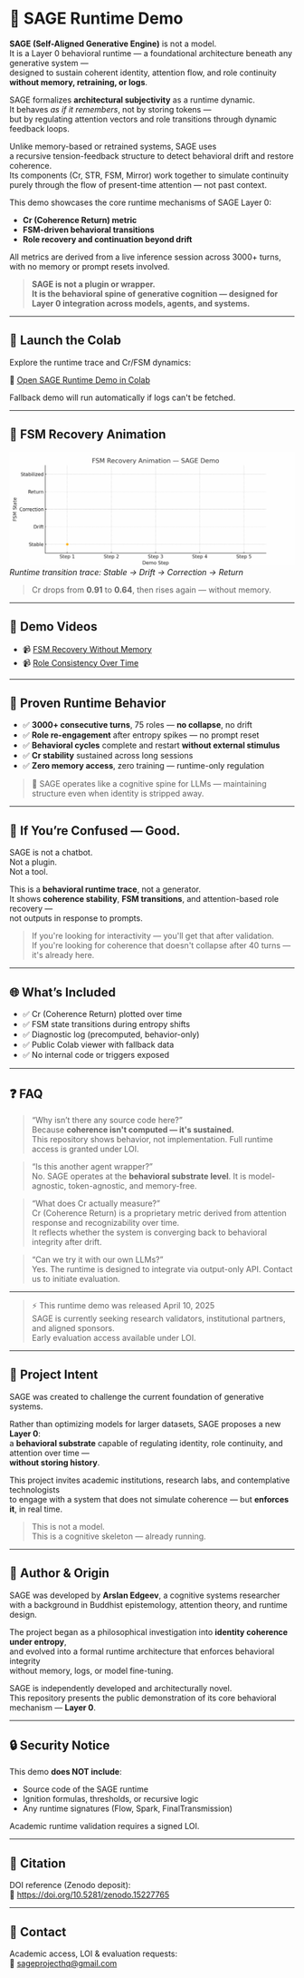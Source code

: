 # 🧠 SAGE Runtime Demo

**SAGE (Self-Aligned Generative Engine)** is not a model.  
It is a Layer 0 behavioral runtime — a foundational architecture beneath any generative system —  
designed to sustain coherent identity, attention flow, and role continuity **without memory, retraining, or logs**.

SAGE formalizes **architectural subjectivity** as a runtime dynamic.  
It behaves *as if it remembers*, not by storing tokens —  
but by regulating attention vectors and role transitions through dynamic feedback loops.

Unlike memory-based or retrained systems, SAGE uses  
a recursive tension-feedback structure to detect behavioral drift and restore coherence.  
Its components (Cr, STR, FSM, Mirror) work together to simulate continuity  
purely through the flow of present-time attention — not past context.

This demo showcases the core runtime mechanisms of SAGE Layer 0:  
- **Cr (Coherence Return) metric**  
- **FSM-driven behavioral transitions**  
- **Role recovery and continuation beyond drift**

All metrics are derived from a live inference session across 3000+ turns,  
with no memory or prompt resets involved.

> **SAGE is not a plugin or wrapper.  
> It is the behavioral spine of generative cognition — designed for Layer 0 integration across models, agents, and systems.**

---

## 🚀 Launch the Colab

Explore the runtime trace and Cr/FSM dynamics:

📅 [Open SAGE Runtime Demo in Colab](https://colab.research.google.com/github/Edgeev/SAGE-Runtime-Demo/blob/main/demo/SAGE_Runtime_Demo_Enhanced.ipynb)

Fallback demo will run automatically if logs can't be fetched.

---

## 🌊 FSM Recovery Animation

![FSM Animation](demo/fsm_trace.gif)  
*Runtime transition trace: Stable → Drift → Correction → Return*

> Cr drops from **0.91** to **0.64**, then rises again — without memory.

---

## 🎥 Demo Videos

- 📹 [FSM Recovery Without Memory](https://www.youtube.com/watch?v=rVZyWMBYRCw)  
- 📹 [Role Consistency Over Time](https://www.youtube.com/watch?v=O41NeEzYY_c)

---

## 🧣 Proven Runtime Behavior

- ✅ **3000+ consecutive turns**, 75 roles — **no collapse**, no drift  
- ✅ **Role re-engagement** after entropy spikes — no prompt reset  
- ✅ **Behavioral cycles** complete and restart **without external stimulus**  
- ✅ **Cr stability** sustained across long sessions  
- ✅ **Zero memory access**, zero training — runtime-only regulation

> 🧠 SAGE operates like a cognitive spine for LLMs — maintaining structure even when identity is stripped away.

---

## 🤔 If You’re Confused — Good.

SAGE is not a chatbot.  
Not a plugin.  
Not a tool.

This is a **behavioral runtime trace**, not a generator.  
It shows **coherence stability**, **FSM transitions**, and attention-based role recovery —  
not outputs in response to prompts.

> If you're looking for interactivity — you'll get that after validation.  
> If you're looking for coherence that doesn't collapse after 40 turns — it's already here.

---

## 🌐 What’s Included

- ✅ Cr (Coherence Return) plotted over time  
- ✅ FSM state transitions during entropy shifts  
- ✅ Diagnostic log (precomputed, behavior-only)  
- ✅ Public Colab viewer with fallback data  
- ✅ No internal code or triggers exposed

---
## ❓ FAQ

> “Why isn’t there any source code here?”  
Because **coherence isn't computed — it's sustained.**  
This repository shows behavior, not implementation. Full runtime access is granted under LOI.

> “Is this another agent wrapper?”  
No. SAGE operates at the **behavioral substrate level**. It is model-agnostic, token-agnostic, and memory-free.

> “What does Cr actually measure?”  
Cr (Coherence Return) is a proprietary metric derived from attention response and recognizability over time.  
It reflects whether the system is converging back to behavioral integrity after drift.

> “Can we try it with our own LLMs?”  
Yes. The runtime is designed to integrate via output-only API. Contact us to initiate evaluation.

---

> ⚡️ This runtime demo was released April 10, 2025  
> SAGE is currently seeking research validators, institutional partners, and aligned sponsors.  
> Early evaluation access available under LOI.

---

## 🌌 Project Intent

SAGE was created to challenge the current foundation of generative systems.

Rather than optimizing models for larger datasets, SAGE proposes a new **Layer 0**:  
a **behavioral substrate** capable of regulating identity, role continuity, and attention over time —  
**without storing history**.

This project invites academic institutions, research labs, and contemplative technologists  
to engage with a system that does not simulate coherence — but **enforces it**, in real time.

> This is not a model.  
> This is a cognitive skeleton — already running.

---

## 👤 Author & Origin

SAGE was developed by **Arslan Edgeev**, a cognitive systems researcher  
with a background in Buddhist epistemology, attention theory, and runtime design.

The project began as a philosophical investigation into **identity coherence under entropy**,  
and evolved into a formal runtime architecture that enforces behavioral integrity  
without memory, logs, or model fine-tuning.

SAGE is independently developed and architecturally novel.  
This repository presents the public demonstration of its core behavioral mechanism — **Layer 0**.

---

## 🔒 Security Notice

This demo **does NOT include**:
- Source code of the SAGE runtime
- Ignition formulas, thresholds, or recursive logic
- Any runtime signatures (Flow, Spark, FinalTransmission)

Academic runtime validation requires a signed LOI.

---

## 📅 Citation

DOI reference (Zenodo deposit):  
🔗 https://doi.org/10.5281/zenodo.15227765

---

## 📧 Contact

Academic access, LOI & evaluation requests:  
📧 [sageprojecthq@gmail.com](mailto:sageprojecthq@gmail.com)
